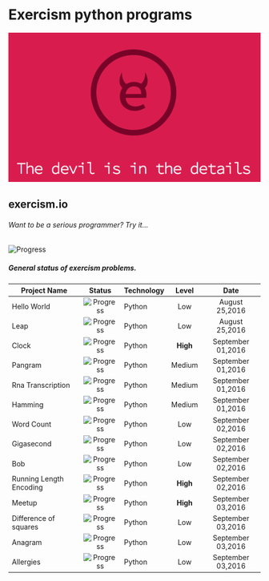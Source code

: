 # Exercism python programs
![Alt](/log.png "Exercism")
  ## exercism.io



###### Want to be a serious programmer? Try it...



![Progress](http://progressed.io/bar/21?title=Progress)
##### General status of exercism problems.

| Project Name                        | Status                                    | Technology  | Level    |  Date            |
| ----------------------------------- |:-----------------------------------------:| ----------- | :------: |  :--------:      |
| Hello World                         | ![Progress](http://progressed.io/bar/100) | Python      | Low      |August 25,2016    |
| Leap                                | ![Progress](http://progressed.io/bar/100) | Python      | Low      |August 25,2016    |
| Clock                               | ![Progress](http://progressed.io/bar/100) | Python      | __High__ |September 01,2016 |
| Pangram                             | ![Progress](http://progressed.io/bar/100) | Python      | Medium   |September 01,2016 |
| Rna Transcription                   | ![Progress](http://progressed.io/bar/100) | Python      | Medium   |September 01,2016 |
| Hamming                             | ![Progress](http://progressed.io/bar/100) | Python      | Medium   |September 01,2016 |
| Word Count                          | ![Progress](http://progressed.io/bar/100) | Python      | Low      |September 02,2016 |
| Gigasecond                          | ![Progress](http://progressed.io/bar/100) | Python      | Low      |September 02,2016 |
| Bob                                 | ![Progress](http://progressed.io/bar/100) | Python      | Low      |September 02,2016 |
| Running Length Encoding             | ![Progress](http://progressed.io/bar/100) | Python      | __High__ |September 02,2016 |
| Meetup                              | ![Progress](http://progressed.io/bar/100) | Python      | __High__ |September 03,2016 |
| Difference of squares               | ![Progress](http://progressed.io/bar/100) | Python      | Low      |September 03,2016 |
| Anagram                             | ![Progress](http://progressed.io/bar/100) | Python      | Low      |September 03,2016 |
| Allergies                           | ![Progress](http://progressed.io/bar/10)  | Python      | Low      |September 03,2016 |
